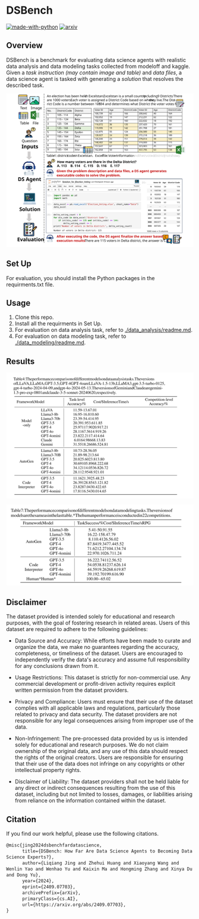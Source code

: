 # DSBench
[![made-with-python](https://img.shields.io/badge/Made%20with-Python-red.svg)](#python)
[![arxiv](https://img.shields.io/badge/arXiv-2409.07703-b31b1b.svg)](https://arxiv.org/abs/2409.07703)

## Overview
DSBench is a benchmark for evaluating data science agents with 
realistic data analysis and data modeling tasks collected from 
modeloff and kaggle. 
Given a *task instruction (may contain image and table)* and
*data files*, a data science agent is tasked with generating 
a *solution* that resolves the described task.

<p align="center">
<img src="figures/overview.svg">
</p>

## Set Up
For evaluation, you should install the Python packages in the requirments.txt file.

## Usage

1. Clone this repo.
2. Install all the requirments in Set Up.
3. For evaluation on data analysis task, refer to [./data_analysis/readme.md](https://github.com/LiqiangJing/DSBench/blob/main/data_analysis/readme.md).
4. For evaluation on data modeling task, refer to [./data_modeling/readme.md](https://github.com/LiqiangJing/DSBench/blob/main/data_modeling/readme.md).

## Results

<p align="center">
<img src="figures/result1.svg">
</p>

<p align="center">
<img src="figures/result2.svg" width="600">
</p>

##  Disclaimer
The dataset provided is intended solely for educational and research purposes, with the goal of fostering research in related areas. Users of this dataset are required to adhere to the following guidelines:

- Data Source and Accuracy: While efforts have been made to curate and organize the data, we make no guarantees regarding the accuracy, completeness, or timeliness of the dataset. Users are encouraged to independently verify the data's accuracy and assume full responsibility for any conclusions drawn from it.

- Usage Restrictions: This dataset is strictly for non-commercial use. Any commercial development or profit-driven activity requires explicit written permission from the dataset providers.

- Privacy and Compliance: Users must ensure that their use of the dataset complies with all applicable laws and regulations, particularly those related to privacy and data security. The dataset providers are not responsible for any legal consequences arising from improper use of the data.

- Non-Infringement: The pre-processed data provided by us is intended solely for educational and research purposes. We do not claim ownership of the original data, and any use of this data should respect the rights of the original creators. Users are responsible for ensuring that their use of the data does not infringe on any copyrights or other intellectual property rights.

- Disclaimer of Liability: The dataset providers shall not be held liable for any direct or indirect consequences resulting from the use of this dataset, including but not limited to losses, damages, or liabilities arising from reliance on the information contained within the dataset.

##  Citation
If you find our work helpful, please use the following citations.
```
@misc{jing2024dsbenchfardatascience,
      title={DSBench: How Far Are Data Science Agents to Becoming Data Science Experts?}, 
      author={Liqiang Jing and Zhehui Huang and Xiaoyang Wang and Wenlin Yao and Wenhao Yu and Kaixin Ma and Hongming Zhang and Xinya Du and Dong Yu},
      year={2024},
      eprint={2409.07703},
      archivePrefix={arXiv},
      primaryClass={cs.AI},
      url={https://arxiv.org/abs/2409.07703}, 
}
```



